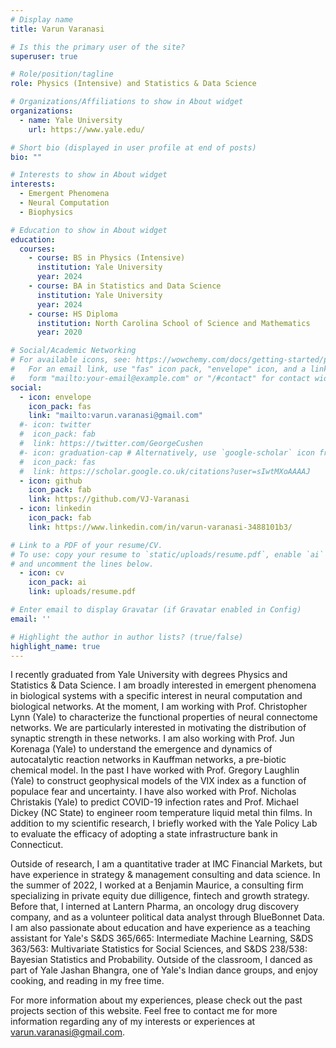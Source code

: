 ```yaml
---
# Display name
title: Varun Varanasi

# Is this the primary user of the site?
superuser: true

# Role/position/tagline
role: Physics (Intensive) and Statistics & Data Science

# Organizations/Affiliations to show in About widget
organizations:
  - name: Yale University
    url: https://www.yale.edu/

# Short bio (displayed in user profile at end of posts)
bio: ""

# Interests to show in About widget
interests:
  - Emergent Phenomena
  - Neural Computation
  - Biophysics

# Education to show in About widget
education:
  courses:
    - course: BS in Physics (Intensive)
      institution: Yale University
      year: 2024 
    - course: BA in Statistics and Data Science
      institution: Yale University
      year: 2024 
    - course: HS Diploma
      institution: North Carolina School of Science and Mathematics
      year: 2020

# Social/Academic Networking
# For available icons, see: https://wowchemy.com/docs/getting-started/page-builder/#icons
#   For an email link, use "fas" icon pack, "envelope" icon, and a link in the
#   form "mailto:your-email@example.com" or "/#contact" for contact widget.
social:
  - icon: envelope
    icon_pack: fas
    link: "mailto:varun.varanasi@gmail.com"
  #- icon: twitter
  #  icon_pack: fab
  #  link: https://twitter.com/GeorgeCushen
  #- icon: graduation-cap # Alternatively, use `google-scholar` icon from `ai` icon pack
  #  icon_pack: fas
  #  link: https://scholar.google.co.uk/citations?user=sIwtMXoAAAAJ
  - icon: github
    icon_pack: fab
    link: https://github.com/VJ-Varanasi
  - icon: linkedin
    icon_pack: fab
    link: https://www.linkedin.com/in/varun-varanasi-3488101b3/

# Link to a PDF of your resume/CV.
# To use: copy your resume to `static/uploads/resume.pdf`, enable `ai` icons in `params.toml`,
# and uncomment the lines below.
  - icon: cv
    icon_pack: ai
    link: uploads/resume.pdf

# Enter email to display Gravatar (if Gravatar enabled in Config)
email: ''

# Highlight the author in author lists? (true/false)
highlight_name: true
---
```


I recently graduated from Yale University with degrees Physics and Statistics & Data Science. I am broadly interested in emergent phenomena in biological systems with a specific interest in neural computation and biological networks. At the moment, I am working with Prof. Christopher Lynn (Yale) to characterize the functional properties of neural connectome networks. We are particularly interested in motivating the distribution of synaptic strength in these networks. I am also working with Prof. Jun Korenaga (Yale) to understand the emergence and dynamics of autocatalytic reaction networks in Kauffman networks, a pre-biotic chemical model. In the past I have worked with Prof. Gregory Laughlin (Yale) to construct geophysical models of the VIX index as a function of populace fear and uncertainty. I have also worked with Prof. Nicholas Christakis (Yale) to predict COVID-19 infection rates and Prof. Michael Dickey (NC State) to engineer room temperature liquid metal thin films. In addition to my scientific research, I briefly worked with the Yale Policy Lab to evaluate the efficacy of adopting a state infrastructure bank in Connecticut. 

Outside of research, I am a quantitative trader at IMC Financial Markets, but have experience in strategy & management consulting and data science. In the summer of 2022, I worked at a Benjamin Maurice, a consulting firm specializing in private equity due dilligence, fintech and growth strategy. Before that, I interned at Lantern Pharma, an oncology drug discovery company, and as a volunteer political data analyst through BlueBonnet Data. I am also passionate about education and have experience as a teaching assistant for Yale's S&DS 365/665: Intermediate Machine Learning, S&DS 363/563: Multivariate Statistics for Social Sciences, and S&DS 238/538: Bayesian Statistics and Probability. Outside of the classroom, I danced as part of Yale Jashan Bhangra, one of Yale's Indian dance groups, and enjoy cooking, and reading in my free time.

For more information about my experiences, please check out the past projects section of this website. Feel free to contact me for more information regarding any of my interests or experiences at varun.varanasi@gmail.com.


